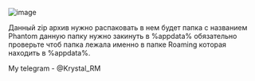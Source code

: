 ![image](https://github.com/Kqlu666/Phantom-Dumped/assets/57631903/51c0f2f2-de3f-4058-81cf-f3ffbdd3559b)

Данный zip архив нужно распаковать в нем будет папка с названием Phantom данную папку нужно закинуть в %appdata% обязательно проверьте чтоб папка лежала именно в папке Roaming которая находить в %appdata%.

My telegram - @Krystal_RM
